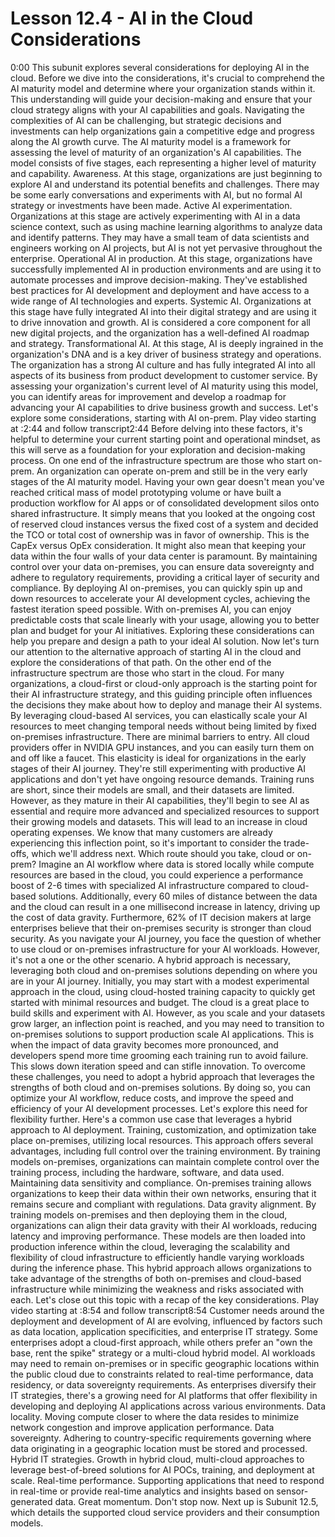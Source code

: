 # Lesson 12.4 - AI in the Cloud Considerations

0:00
This subunit explores several considerations for deploying AI in the cloud. Before we dive into the considerations, it's crucial to comprehend the AI maturity model and determine where your organization stands within it. This understanding will guide your decision-making and ensure that your cloud strategy aligns with your AI capabilities and goals. Navigating the complexities of AI can be challenging, but strategic decisions and investments can help organizations gain a competitive edge and progress along the AI growth curve. The AI maturity model is a framework for assessing the level of maturity of an organization's AI capabilities. The model consists of five stages, each representing a higher level of maturity and capability. Awareness. At this stage, organizations are just beginning to explore AI and understand its potential benefits and challenges. There may be some early conversations and experiments with AI, but no formal AI strategy or investments have been made. Active AI experimentation. Organizations at this stage are actively experimenting with AI in a data science context, such as using machine learning algorithms to analyze data and identify patterns. They may have a small team of data scientists and engineers working on AI projects, but AI is not yet pervasive throughout the enterprise. Operational AI in production. At this stage, organizations have successfully implemented AI in production environments and are using it to automate processes and improve decision-making. They've established best practices for AI development and deployment and have access to a wide range of AI technologies and experts. Systemic AI. Organizations at this stage have fully integrated AI into their digital strategy and are using it to drive innovation and growth. AI is considered a core component for all new digital projects, and the organization has a well-defined AI roadmap and strategy. Transformational AI. At this stage, AI is deeply ingrained in the organization's DNA and is a key driver of business strategy and operations. The organization has a strong AI culture and has fully integrated AI into all aspects of its business from product development to customer service. By assessing your organization's current level of AI maturity using this model, you can identify areas for improvement and develop a roadmap for advancing your AI capabilities to drive business growth and success. Let's explore some considerations, starting with AI on-prem.
Play video starting at :2:44 and follow transcript2:44
Before delving into these factors, it's helpful to determine your current starting point and operational mindset, as this will serve as a foundation for your exploration and decision-making process. On one end of the infrastructure spectrum are those who start on-prem. An organization can operate on-prem and still be in the very early stages of the AI maturity model. Having your own gear doesn't mean you've reached critical mass of model prototyping volume or have built a production workflow for AI apps or of consolidated development silos onto shared infrastructure. It simply means that you looked at the ongoing cost of reserved cloud instances versus the fixed cost of a system and decided the TCO or total cost of ownership was in favor of ownership. This is the CapEx versus OpEx consideration. It might also mean that keeping your data within the four walls of your data center is paramount. By maintaining control over your data on-premises, you can ensure data sovereignty and adhere to regulatory requirements, providing a critical layer of security and compliance. By deploying AI on-premises, you can quickly spin up and down resources to accelerate your AI development cycles, achieving the fastest iteration speed possible. With on-premises AI, you can enjoy predictable costs that scale linearly with your usage, allowing you to better plan and budget for your AI initiatives. Exploring these considerations can help you prepare and design a path to your ideal AI solution. Now let's turn our attention to the alternative approach of starting AI in the cloud and explore the considerations of that path. On the other end of the infrastructure spectrum are those who start in the cloud. For many organizations, a cloud-first or cloud-only approach is the starting point for their AI infrastructure strategy, and this guiding principle often influences the decisions they make about how to deploy and manage their AI systems. By leveraging cloud-based AI services, you can elastically scale your AI resources to meet changing temporal needs without being limited by fixed on-premises infrastructure. There are minimal barriers to entry. All cloud providers offer in NVIDIA GPU instances, and you can easily turn them on and off like a faucet. This elasticity is ideal for organizations in the early stages of their AI journey. They're still experimenting with productive AI applications and don't yet have ongoing resource demands. Training runs are short, since their models are small, and their datasets are limited. However, as they mature in their AI capabilities, they'll begin to see AI as essential and require more advanced and specialized resources to support their growing models and datasets. This will lead to an increase in cloud operating expenses. We know that many customers are already experiencing this inflection point, so it's important to consider the trade-offs, which we'll address next. Which route should you take, cloud or on-prem? Imagine an AI workflow where data is stored locally while compute resources are based in the cloud, you could experience a performance boost of 2-6 times with specialized AI infrastructure compared to cloud-based solutions. Additionally, every 60 miles of distance between the data and the cloud can result in a one millisecond increase in latency, driving up the cost of data gravity. Furthermore, 62% of IT decision makers at large enterprises believe that their on-premises security is stronger than cloud security. As you navigate your AI journey, you face the question of whether to use cloud or on-premises infrastructure for your AI workloads. However, it's not a one or the other scenario. A hybrid approach is necessary, leveraging both cloud and on-premises solutions depending on where you are in your AI journey. Initially, you may start with a modest experimental approach in the cloud, using cloud-hosted training capacity to quickly get started with minimal resources and budget. The cloud is a great place to build skills and experiment with AI. However, as you scale and your datasets grow larger, an inflection point is reached, and you may need to transition to on-premises solutions to support production scale AI applications. This is when the impact of data gravity becomes more pronounced, and developers spend more time grooming each training run to avoid failure. This slows down iteration speed and can stifle innovation. To overcome these challenges, you need to adopt a hybrid approach that leverages the strengths of both cloud and on-premises solutions. By doing so, you can optimize your AI workflow, reduce costs, and improve the speed and efficiency of your AI development processes. Let's explore this need for flexibility further. Here's a common use case that leverages a hybrid approach to AI deployment. Training, customization, and optimization take place on-premises, utilizing local resources. This approach offers several advantages, including full control over the training environment. By training models on-premises, organizations can maintain complete control over the training process, including the hardware, software, and data used. Maintaining data sensitivity and compliance. On-premises training allows organizations to keep their data within their own networks, ensuring that it remains secure and compliant with regulations. Data gravity alignment. By training models on-premises and then deploying them in the cloud, organizations can align their data gravity with their AI workloads, reducing latency and improving performance. These models are then loaded into production inference within the cloud, leveraging the scalability and flexibility of cloud infrastructure to efficiently handle varying workloads during the inference phase. This hybrid approach allows organizations to take advantage of the strengths of both on-premises and cloud-based infrastructure while minimizing the weakness and risks associated with each. Let's close out this topic with a recap of the key considerations.
Play video starting at :8:54 and follow transcript8:54
Customer needs around the deployment and development of AI are evolving, influenced by factors such as data location, application specificities, and enterprise IT strategy. Some enterprises adopt a cloud-first approach, while others prefer an "own the base, rent the spike" strategy or a multi-cloud hybrid model. AI workloads may need to remain on-premises or in specific geographic locations within the public cloud due to constraints related to real-time performance, data residency, or data sovereignty requirements. As enterprises diversify their IT strategies, there's a growing need for AI platforms that offer flexibility in developing and deploying AI applications across various environments. Data locality. Moving compute closer to where the data resides to minimize network congestion and improve application performance. Data sovereignty. Adhering to country-specific requirements governing where data originating in a geographic location must be stored and processed. Hybrid IT strategies. Growth in hybrid cloud, multi-cloud approaches to leverage best-of-breed solutions for AI POCs, training, and deployment at scale. Real-time performance. Supporting applications that need to respond in real-time or provide real-time analytics and insights based on sensor-generated data. Great momentum. Don't stop now. Next up is Subunit 12.5, which details the supported cloud service providers and their consumption models.